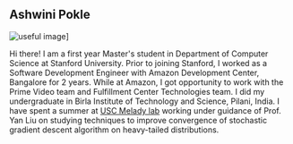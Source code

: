 ## Ashwini Pokle

![useful image]({{site.url}}/assets/MyPhoto.png)]

Hi there! I am a first year Master's student in Department of Computer Science at Stanford University. Prior to joining Stanford, I worked as a Software Development Engineer with Amazon Development Center, Bangalore for 2 years. While at Amazon, I got opportunity to work with the Prime Video team and Fulfillment Center Technologies team. I did my undergraduate in Birla Institute of Technology and Science, Pilani, India. I have spent a summer at [USC Melady lab](http://www-bcf.usc.edu/~liu32/melady.html) working under guidance of Prof. Yan Liu on studying techniques to improve convergence of stochastic gradient descent algorithm on heavy-tailed distributions.
